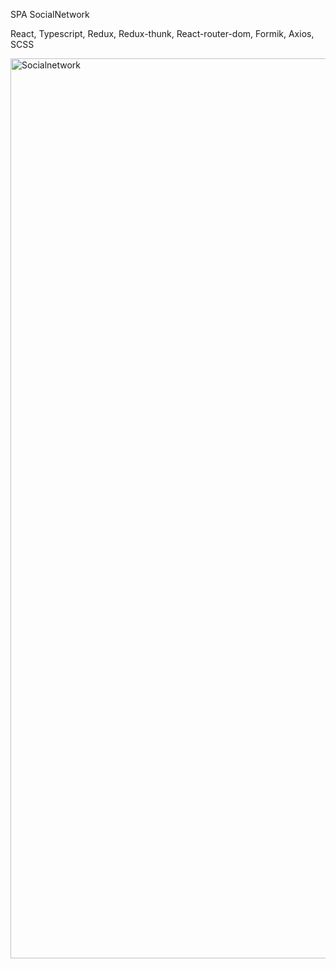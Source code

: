 SPA SocialNetwork

React, Typescript, Redux, Redux-thunk, React-router-dom, Formik, Axios, SCSS

<img width="1440" alt="Socialnetwork" src="https://user-images.githubusercontent.com/95316053/164319506-92d5b181-2a27-44e5-b1d0-cf58be5becf1.png">
